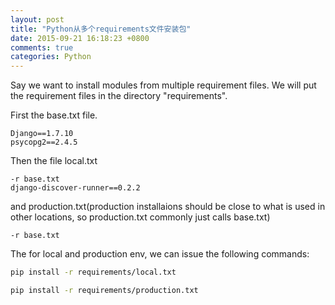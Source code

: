 ```yaml
---
layout: post
title: "Python从多个requirements文件安装包"
date: 2015-09-21 16:18:23 +0800
comments: true
categories: Python
---
```

Say we want to install modules from multiple requirement files. We will put the requirement files in the directory "requirements".

First the base.txt file.

```
Django==1.7.10
psycopg2==2.4.5
```

Then the file local.txt

```
-r base.txt
django-discover-runner==0.2.2
```

and production.txt(production installaions should be close to what is used in other locations, so production.txt commonly just calls base.txt)

```
-r base.txt
```

The for local and production env, we can issue the following commands:

```sh
pip install -r requirements/local.txt
```

```sh
pip install -r requirements/production.txt
```
